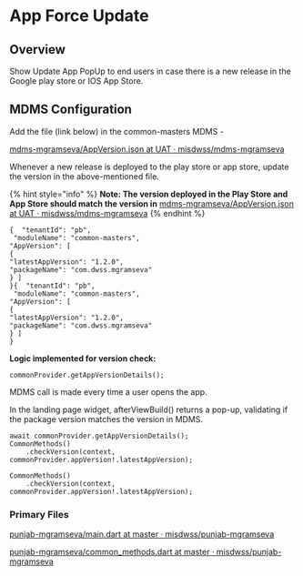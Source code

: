 # App Force Update

## Overview <a href="#overview" id="overview"></a>

Show Update App PopUp to end users in case there is a new release in the Google play store or IOS App Store.

## MDMS Configuration <a href="#mdms-configuration" id="mdms-configuration"></a>

Add the file (link below) in the common-masters MDMS -

[<img src="https://github.com/fluidicon.png" alt="" data-size="line">mdms-mgramseva/AppVersion.json at UAT · misdwss/mdms-mgramseva](https://github.com/misdwss/mdms-mgramseva/blob/UAT/data/pb/common-masters/AppVersion.json)

Whenever a new release is deployed to the play store or app store, update the version in the above-mentioned file.

{% hint style="info" %}
**Note: The version deployed in the Play Store and App Store should match the version in** [<img src="https://github.com/fluidicon.png" alt="" data-size="line">mdms-mgramseva/AppVersion.json at UAT · misdwss/mdms-mgramseva](https://github.com/misdwss/mdms-mgramseva/blob/UAT/data/pb/common-masters/AppVersion.json)
{% endhint %}

```
{  "tenantId": "pb", 
 "moduleName": "common-masters",  
"AppVersion": [    
{      
"latestAppVersion": "1.2.0",      
"packageName": "com.dwss.mgramseva"    
} ]  
}{  "tenantId": "pb", 
 "moduleName": "common-masters",  
"AppVersion": [    
{      
"latestAppVersion": "1.2.0",      
"packageName": "com.dwss.mgramseva"    
} ]  
}
```

**Logic implemented for version check:**&#x20;

```
commonProvider.getAppVersionDetails();
```

MDMS call is made every time a user opens the app.

In the landing page widget, afterViewBuild() returns a pop-up, validating if the package version matches the version in MDMS.

```
await commonProvider.getAppVersionDetails();
CommonMethods()
    .checkVersion(context, commonProvider.appVersion!.latestAppVersion);
```

```
CommonMethods()
    .checkVersion(context, commonProvider.appVersion!.latestAppVersion);
```

### Primary Files <a href="#primary-files" id="primary-files"></a>

[<img src="https://github.com/fluidicon.png" alt="" data-size="line">punjab-mgramseva/main.dart at master · misdwss/punjab-mgramseva](https://github.com/misdwss/punjab-mgramseva/blob/master/frontend/mgramseva/lib/main.dart)

[<img src="https://github.com/fluidicon.png" alt="" data-size="line">punjab-mgramseva/common\_methods.dart at master · misdwss/punjab-mgramseva](https://github.com/misdwss/punjab-mgramseva/blob/master/frontend/mgramseva/lib/utils/common\_methods.dart)
